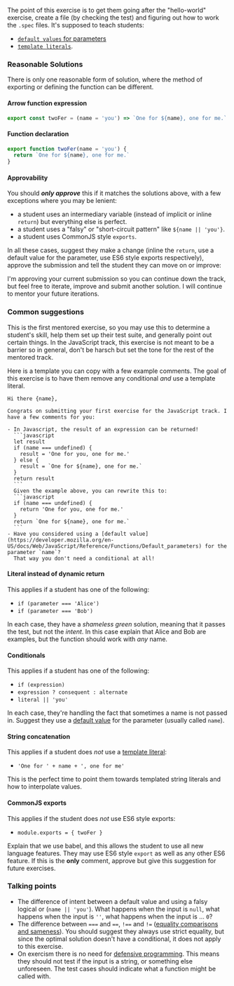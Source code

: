 The point of this exercise is to get them going after the "hello-world" exercise, create a file (by checking the test)
and figuring out how to work the `.spec` files. It's supposed to teach students:

- [`default values` for parameters](https://developer.mozilla.org/en-US/docs/Web/JavaScript/Reference/Functions/Default_parameters)
- [`template literals`](https://developer.mozilla.org/en-US/docs/Web/JavaScript/Reference/Template_literals).

### Reasonable Solutions

There is only one reasonable form of solution, where the method of exporting or defining the function can be different.

#### Arrow function expression

```javascript
export const twoFer = (name = 'you') => `One for ${name}, one for me.`
```

#### Function declaration

```javascript
export function twoFer(name = 'you') {
  return `One for ${name}, one for me.`
}
```

#### Approvability

You should **_only approve_** this if it matches the solutions above, with a few exceptions where you may be lenient:

- a student uses an intermediary variable (instead of implicit or inline `return`) but everything else is perfect.
- a student uses a "falsy" or "short-circuit pattern" like `${name || 'you'}`.
- a student uses CommonJS style `exports`.

In all these cases, suggest they make a change (inline the `return`, use a default value for the parameter, use ES6
style exports respectively), approve the submission and tell the student they can move on or improve:

  I'm approving your current submission so you can continue down the track, but
  feel free to iterate, improve and submit another solution. I will continue to
  mentor your future iterations.

### Common suggestions

This is the first mentored exercise, so you may use this to determine a student's skill, help them set up their test
suite, and generally point out certain things. In the JavaScript track, this exercise is not meant to be a barrier so in
general, don't be harsch but set the tone for the rest of the mentored track.

Here is a template you can copy with a few example comments. The goal of this exercise is to have them remove any
conditional _and_ use a template literal.

    Hi there {name},

    Congrats on submitting your first exercise for the JavaScript track. I have a few comments for you:

    - In Javascript, the result of an expression can be returned!
      ```javascript
      let result
      if (name === undefined) {
        result = 'One for you, one for me.'
      } else {
        result = `One for ${name}, one for me.`
      }
      return result
      ```
      Given the example above, you can rewrite this to:
      ```javascript
      if (name === undefined) {
        return 'One for you, one for me.'
      }
      return `One for ${name}, one for me.`
      ```
    - Have you considered using a [default value](https://developer.mozilla.org/en-US/docs/Web/JavaScript/Reference/Functions/Default_parameters) for the parameter `name`?
      That way you don't need a conditional at all!

#### Literal instead of dynamic return

This applies if a student has one of the following:

- `if (parameter === 'Alice')`
- `if (parameter === 'Bob')`

In each case, they have a _shameless green_ solution, meaning that it passes the test, but not the _intent_. In this
case explain that Alice and Bob are examples, but the function should work with _any_ name.

#### Conditionals

This applies if a student has one of the following:

- `if (expression)`
- `expression ? consequent : alternate`
- `literal || 'you'`

In each case, they're handling the fact that sometimes a name is not passed in. Suggest they use a [default value](https://developer.mozilla.org/en-US/docs/Web/JavaScript/Reference/Functions/Default_parameters)
for the parameter (usually called `name`).

#### String concatenation

This applies if a student does _not_ use a [template literal](https://developer.mozilla.org/en-US/docs/Web/JavaScript/Reference/Template_literals):

- `'One for ' + name + ', one for me'`

This is the perfect time to point them towards templated string literals and how to interpolate values.

#### CommonJS exports

This applies if the student does _not_ use ES6 style exports:

- `module.exports = { twoFer }`

Explain that we use babel, and this allows the student to use all new language features. They may use ES6 style `export`
as well as any other ES6 feature. If this is the **only** comment, approve but give this suggestion for future exercises.

### Talking points

- The difference of intent between a default value and using a falsy logical or (`name || 'you'`). What happens when the
  input is `null`, what happens when the input is `''`, what happens when the input is ... `0`?
- The difference between `===` and `==`, `!==` and `!=` ([equality comparisons and sameness](https://developer.mozilla.org/en-US/docs/Web/JavaScript/Equality_comparisons_and_sameness)).
  You should suggest they always use strict equality, but since the optimal solution doesn't have a conditional, it
  does not apply to this exercise.
- On exercism there is no need for [defensive programming](https://en.wikipedia.org/wiki/Defensive_programming). This
  means they should not test if the input is a string, or something else unforeseen. The test cases should indicate what
  a function might be called with.
